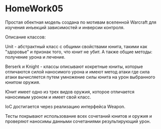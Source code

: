 # HomeWork05
Простая обектная модель создана по мотивам вселенной Warcraft для изучения инъекций зависимостей и инверсии контроля.

Описание классов:

Unit - абстрактный класс с общими свойствами юнита, такими как "здоровье" и признак того, что юнит не убит. А также общие методы: получение урона и лечение.

Berserk и Knight - классы описывают кокретные юниты, которые отличаются силой наносимого урона и имеют метод атаки где сила атаки вычисляется путем умножение 
силы юнита на урон выбранного юнитом оружия.

Юнит имеет одно из трех видов оружия, которое отличается наносимым уроном и имеет свой класс.

IoC достигается через реализацию интерфейса Weapon.

Тесты покрывают использование всех сочетаний юнитов и оружия и проверяют наносимы данными сочетаниями результирующий урон.
